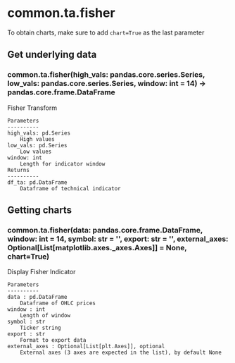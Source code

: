 # common.ta.fisher

To obtain charts, make sure to add `chart=True` as the last parameter

## Get underlying data 
### common.ta.fisher(high_vals: pandas.core.series.Series, low_vals: pandas.core.series.Series, window: int = 14) -> pandas.core.frame.DataFrame

Fisher Transform

    Parameters
    ----------
    high_vals: pd.Series
        High values
    low_vals: pd.Series
        Low values
    window: int
        Length for indicator window
    Returns
    ----------
    df_ta: pd.DataFrame
        Dataframe of technical indicator

## Getting charts 
### common.ta.fisher(data: pandas.core.frame.DataFrame, window: int = 14, symbol: str = '', export: str = '', external_axes: Optional[List[matplotlib.axes._axes.Axes]] = None, chart=True)

Display Fisher Indicator

    Parameters
    ----------
    data : pd.DataFrame
        Dataframe of OHLC prices
    window : int
        Length of window
    symbol : str
        Ticker string
    export : str
        Format to export data
    external_axes : Optional[List[plt.Axes]], optional
        External axes (3 axes are expected in the list), by default None

